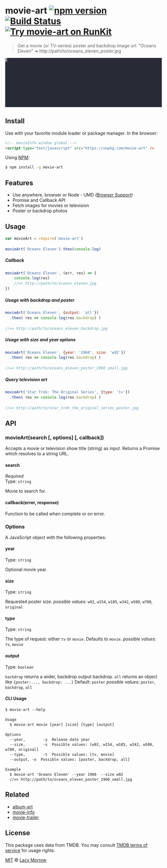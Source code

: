 # movie-art [![npm version](https://badge.fury.io/js/movie-art.svg)](https://badge.fury.io/js/movie-art) [![Build Status](https://travis-ci.org/lacymorrow/movie-art.svg?branch=master)](https://travis-ci.org/lacymorrow/movie-art) [![Try movie-art on RunKit](https://badge.runkitcdn.com/movie-art.svg)](https://npm.runkit.com/movie-art)

> Get a movie (or TV-series) poster and backdrop image url: "Oceans Eleven" ➔ http://path/to/oceans_eleven_poster.jpg

[![movie-art](demo.svg)]()


## Install

Use with your favorite module loader or package manager. In the browser:

```html
<!-- movieInfo window global -->
<script type="text/javascript" src="https://unpkg.com/movie-art" />
```

Using [NPM](https://npmjs.com):

```bash
$ npm install -g movie-art
```


## Features
 * Use anywhere, browser or Node - UMD _([Browser Support](https://caniuse.com/#feat=fetch))_
 * Promise and Callback API
 * Fetch images for movies or television
 * Poster or backdrop photos


## Usage

```js
var movieArt = require('movie-art')

movieArt('Oceans Eleven').then(console.log)
```

##### Callback
```js
movieArt('Oceans Eleven', (err, res) => {
    console.log(res)
    //=> http://path/to/oceans_eleven.jpg
})
```

##### Usage with backdrop and poster
```js
movieArt('Oceans Eleven', {output: 'all'})
  .then( res => console.log(res.backdrop) )

//=> http://path/to/oceans_eleven_backdrop.jpg
```

##### Usage with size and year options
```js
movieArt('Oceans Eleven', {year: '1960', size: 'w92'})
  .then( res => console.log(res.backdrop) )

//=> http://path/to/oceans_eleven_poster_1960_small.jpg
```

##### Query television art
```js
movieArt('Star Trek: The Original Series', {type: 'tv'})
  .then( res => console.log(res.backdrop) )

//=> http://path/to/star_trek_the_original_series_poster.jpg
```


## API

### movieArt(search [, options] [, callback])

Accepts a movie or television show title (string) as input.
Returns a Promise which resolves to a string URL.

#### search

*Required*  
Type: `string`

Movie to search for.

#### callback(error, response)

Function to be called when complete or on error.


### Options

A JavaScript object with the following properties:

#### year

Type: `string` 

Optional movie year.


#### size

Type: `string` 

Requested poster size. 
*possible values:* `w92`, `w154`, `w185`, `w342`, `w500`, `w780`, `original`


#### type

Type: `string`

The type of request: either `tv` or `movie`. Defaults to `movie`.
*possible values:* `tv`, `movie`


#### output

Type: `boolean`

`backdrop` returns a wider, backdrop output backdrop.
`all` returns an object like `{poster:..., backdrop: ...}`
Default: `poster` 
*possible values:* `poster`, `backdrop`, `all`


#### CLI Usage

```
$ movie-art --help

Usage
  $ movie-art movie [year] [size] [type] [output]

Options
  --year,        -y  Release date year
  --size,        -s  Possible values: [w92, w154, w185, w342, w500, w780, original]
  --type,        -t  Possible values: [tv, movie] 
  --output, -o  Possible values: [poster, backdrop, all]

Example
  $ movie-art 'Oceans Eleven' --year 1960  --size w92
  //=> http://path/to/oceans_eleven_poster_1960_small.jpg
```


## Related

* [album-art](https://github.com/lacymorrow/album-art)
* [movie-info](https://github.com/lacymorrow/movie-info)
* [movie-trailer](https://github.com/lacymorrow/movie-trailer)


## License

This package uses data from TMDB. You may consult [TMDB terms of service](https://www.themoviedb.org/documentation/api/terms-of-use) for usage rights.

[MIT](http://opensource.org/licenses/MIT) © [Lacy Morrow](http://lacymorrow.com)
